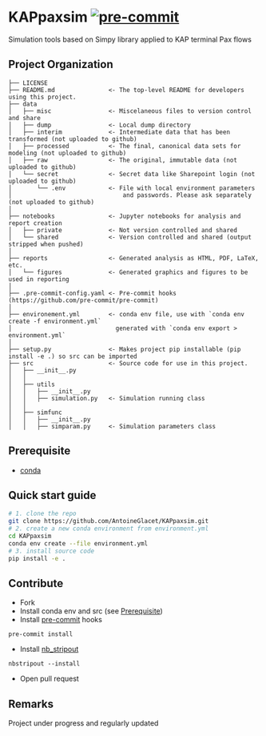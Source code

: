 KAPpaxsim
[![pre-commit](https://img.shields.io/badge/pre--commit-enabled-brightgreen?logo=pre-commit&logoColor=white)](https://github.com/pre-commit/pre-commit)
==============================

Simulation tools based on Simpy library applied to KAP terminal Pax flows

Project Organization
------------

    ├── LICENSE
    ├── README.md               <- The top-level README for developers using this project.
    ├── data
    │   ├── misc                <- Miscelaneous files to version control and share
    │   ├── dump                <- Local dump directory
    │   ├── interim             <- Intermediate data that has been transformed (not uploaded to github)
    │   ├── processed           <- The final, canonical data sets for modeling (not uploaded to github)
    │   ├── raw                 <- The original, immutable data (not uploaded to github)
    │   └── secret              <- Secret data like Sharepoint login (not uploaded to github)
    │       └── .env            <- File with local environment parameters
    │                               and passwords. Please ask separately (not uploaded to github)
    │
    ├── notebooks               <- Jupyter notebooks for analysis and report creation
    │   ├── private             <- Not version controlled and shared
    │   └── shared              <- Version controlled and shared (output stripped when pushed)
    │
    ├── reports                 <- Generated analysis as HTML, PDF, LaTeX, etc.
    │   └── figures             <- Generated graphics and figures to be used in reporting
    │
    ├── .pre-commit-config.yaml <- Pre-commit hooks (https://github.com/pre-commit/pre-commit)
    │
    ├── environement.yml        <- conda env file, use with `conda env create -f environment.yml`
    │                             generated with `conda env export > environment.yml`
    │
    ├── setup.py                <- Makes project pip installable (pip install -e .) so src can be imported
    ├── src                     <- Source code for use in this project.
    │   ├── __init__.py
    │   │
    │   ├── utils
    │   │   ├── __init__.py
    │   │   ├── simulation.py   <- Simulation running class
    │   │
    │   ├── simfunc
    │   │   ├── __init__.py
    │   │   ├── simparam.py     <- Simulation parameters class

Prerequisite
------------

- [conda ](https://docs.conda.io/en/latest/)

Quick start guide
------------

```bash
# 1. clone the repo
git clone https://github.com/AntoineGlacet/KAPpaxsim.git
# 2. create a new conda environment from environment.yml
cd KAPpaxsim
conda env create --file environment.yml
# 3. install source code
pip install -e .
```

Contribute
------------
- Fork
- Install conda env and src (see [Prerequisite](#prerequisite))
- Install [pre-commit](https://pre-commit.com/) hooks
```
pre-commit install
```
- Install [nb_stripout](https://github.com/kynan/nbstripout)
```
nbstripout --install
```
- Open pull request

Remarks
------------

Project under progress and regularly updated
